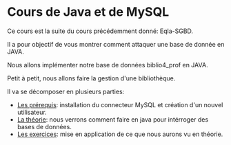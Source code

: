# Cours de Java et de MySQL
Ce cours est la suite du cours précédemment donné: Eqla-SGBD.

Il a pour objectif de vous montrer comment attaquer une base de donnée en JAVA.

Nous allons implémenter notre base de données biblio4_prof en JAVA.

Petit à petit, nous allons faire la gestion d'une bibliothèque.


Il va se décomposer en plusieurs parties:
- [Les prérequis](Pr%C3%A9requis/README.md): installation du connecteur MySQL et création d'un nouvel utilisateur.
- [La théorie](Th%C3%A9orie/README.md): nous verrons comment faire en java pour intérroger des bases de données.
- [Les exercices](Exercices/README.md): mise en application de ce que nous aurons vu en théorie.

